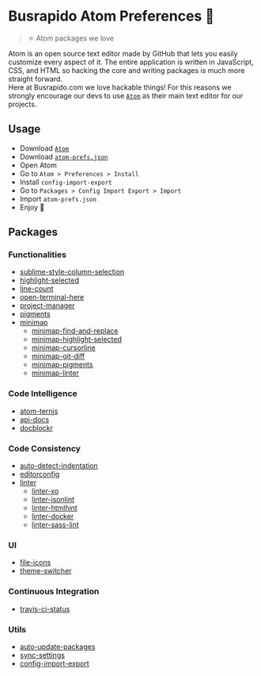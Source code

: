 # Busrapido Atom Preferences 🚌
> ⚛ Atom packages we love

Atom is an open source text editor made by GitHub that lets you easily customize every aspect of it. The entire application is written in JavaScript, CSS, and HTML so hacking the core and writing packages is much more straight forward.<br>
Here at Busrapido.com we love hackable things! For this reasons we strongly encourage our devs to use [`Atom`](https://atom.io/) as their main text editor for our projects.

## Usage
* Download [`Atom`](https://atom.io/)
* Download [`atom-prefs.json`](https://raw.githubusercontent.com/busrapidohq/atom-prefs/master/atom-prefs.json)
* Open Atom
* Go to `Atom > Preferences > Install`
* Install `config-import-export`
* Go to `Packages > Config Import Export > Import`
* Import `atom-prefs.json`
* Enjoy 🎉

## Packages

### Functionalities
* [sublime-style-column-selection](https://atom.io/packages/Sublime-Style-Column-Selection)
* [highlight-selected](https://atom.io/packages/highlight-selected)
* [line-count](https://atom.io/packages/line-count)
* [open-terminal-here](https://atom.io/packages/open-terminal-here)
* [project-manager](https://atom.io/packages/project-manager)
* [pigments](https://atom.io/packages/pigments)
* [minimap](https://github.com/atom-minimap/minimap)
  * [minimap-find-and-replace](https://github.com/atom-minimap/minimap-find-and-replace)
  * [minimap-highlight-selected](https://github.com/atom-minimap/minimap-highlight-selected)
  * [minimap-cursorline](https://atom.io/packages/minimap-cursorline)
  * [minimap-git-diff](https://atom.io/packages/minimap-git-diff)
  * [minimap-pigments](https://atom.io/packages/minimap-pigments)
  * [minimap-linter](https://atom.io/packages/minimap-linter)

### Code Intelligence
* [atom-ternjs](https://atom.io/packages/atom-ternjs)
* [api-docs](https://atom.io/packages/api-docs)
* [docblockr](https://atom.io/packages/docblockr)

### Code Consistency
* [auto-detect-indentation](https://atom.io/packages/auto-detect-indentation)
* [editorconfig](https://atom.io/packages/editorconfig)
* [linter](https://atom.io/packages/linter)
  * [linter-xo](https://atom.io/packages/linter-xo)
  * [linter-jsonlint](https://atom.io/packages/linter-jsonlint)
  * [linter-htmlhint](https://atom.io/packages/linter-htmlhint)
  * [linter-docker](https://atom.io/packages/linter-docker)
  * [linter-sass-lint](https://atom.io/packages/linter-sass-lint)

### UI
* [file-icons](https://atom.io/packages/file-icons)
* [theme-switcher](https://atom.io/packages/theme-switcher)

### Continuous Integration
* [travis-ci-status](https://atom.io/packages/travis-ci-status)

### Utils
* [auto-update-packages](https://atom.io/packages/auto-update-packages)
* [sync-settings](https://atom.io/packages/sync-settings)
* [config-import-export](https://atom.io/packages/config-import-export)
